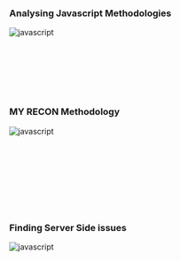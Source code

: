 ### Analysing Javascript Methodologies
![javascript](https://github.com/imran-parray/hacking-methodologies/blob/master/images/Javascript-file-methodology.png)
</br></br></br></br></br></br></br>
 
### MY RECON Methodology
![javascript](https://github.com/imran-parray/hacking-methodologies/blob/master/images/TARGET.png)

</br></br></br></br></br></br></br>
 
### Finding Server Side issues
![javascript](https://github.com/imran-parray/hacking-methodologies/blob/master/images/my-recon.jpg)
</br></br></br></br></br></br></br>
